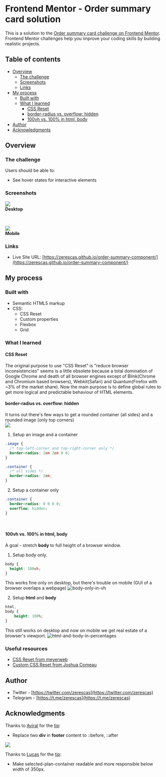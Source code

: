 # Frontend Mentor - Order summary card solution

This is a solution to the [Order summary card challenge on Frontend Mentor](https://www.frontendmentor.io/challenges/order-summary-component-QlPmajDUj). Frontend Mentor challenges help you improve your coding skills by building realistic projects. 

## Table of contents

- [Overview](#overview)
  - [The challenge](#the-challenge)
  - [Screenshots](#screenshots)
  - [Links](#links)
- [My process](#my-process)
  - [Built with](#built-with)
  - [What I learned](#what-i-learned)
    - [CSS Reset](#css-reset)
    - [border-radius vs. overflow: hidden](#border-radius-vs-overflow-hidden)
    - [100vh vs. 100% in html, body](#100vh-vs-100-in-html-body)
- [Author](#author)
- [Acknowledgments](#acknowledgments)

## Overview

### The challenge

Users should be able to:

- See hover states for interactive elements

### Screenshots

![](/images/screenshots/desktop-screenshot.jpeg)<br>
<strong>Desktop</strong>

<br>

![](/images/screenshots/mobile-screenshot.png)<br>
<strong>Mobile</strong>

### Links

- Live Site URL: [https://zerescas.github.io/order-summary-component/](https://zerescas.github.io/order-summary-component/)

## My process

### Built with

- Semantic HTML5 markup
- CSS:
  - CSS Reset
  - Custom properties
  - Flexbox
  - Grid

### What I learned

#### CSS Reset

The original purpose to use "CSS Reset" is "reduce browser inconsistencies" seems is a little obsolete because a total domination of Google Chrome and death of all browser engines except of Blink(Chrome and Chromium based browsers), Webkit(Safari) and Quantum(Firefox with ~3% of the market share). Now the main purpose is to define global rules to get more logical and predictable behaviour of HTML elements.
<br>

#### border-radius vs. overflow: hidden

It turns out there's few ways to get a rounded container (all sides) and a rounded image (only top corners)<br>
![](/images/screenshots/border-radius-trouble.jpg)<br>

1. Setup an image and a container 
  ```css
  .image {
    /* top-left-corner and top-right-corner only */
    border-radius: 2em 2em 0 0;
  } 
  
  .container {
    /* all sides */
    border-radius: 2em;
  }
  ```

2. Setup a container only 
  ```css
  .container {
    border-radius: 0 0 0 0;
    overflow: hidden;
  }
  ```

<br>

#### 100vh vs. 100% in html, body

A goal - stretch <strong>body</strong> to full height of a browser window.<br>

1. Setup body only. 

```css
body {
  height: 100vh;
} 
```

This works fine only on desktop, but there's trouble on mobile (GUI of a browser overlaps a webpage)
![body-only-in-vh](/images/gif/body-only-in-vh.gif)

2. Setup <strong>html</strong> and <strong>body</strong>

```css
html,
body {
    height: 100%;
}
```

This still works on desktop and now on mobile we get real estate of a browser's viewport.
![html-and-body-in-percentages](/images/gif/html-and-body-in-percentages.gif)

### Useful resources

- [CSS Reset from meyerweb](https://meyerweb.com/eric/tools/css/reset/)
- [Custom CSS Reset from Joshua Comeau](https://www.joshwcomeau.com/css/custom-css-reset/)


## Author

- Twitter - [https://twitter.com/zerescas](https://twitter.com/zerescas)
- Telegram - [https://t.me/zerescas](https://t.me/zerescas)

## Acknowledgments

Thanks to [Aviral](https://www.frontendmentor.io/profile/Akunamo) for the [tip](https://www.frontendmentor.io/solutions/order-summary-component-with-flexbox-and-grid-XGlPOXPXuA#comment-632aa9ed037479dfd70fa4bb):
  - Replace two <strong>div</strong> in <strong>footer</strong> content to ::before, ::after 

![](/images/screenshots/fix-before-after.png)

Thanks to [Lucas](https://www.frontendmentor.io/profile/correlucas) for the [tip](https://www.frontendmentor.io/solutions/order-summary-component-with-flexbox-and-grid-XGlPOXPXuA):
  - Make selected-plan-container readable and more responsible below width of 350px. 
